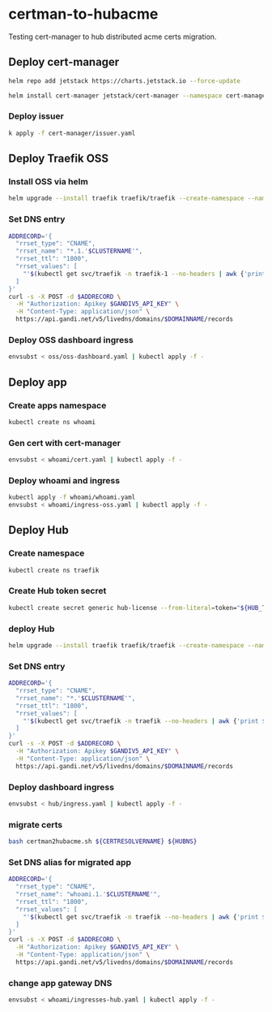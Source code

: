 # certman-to-hubacme

Testing cert-manager to hub distributed acme certs migration. 

## Deploy cert-manager

```bash
helm repo add jetstack https://charts.jetstack.io --force-update
```

```bash
helm install cert-manager jetstack/cert-manager --namespace cert-manager --create-namespace --set crds.enabled=true --set prometheus.enabled=false
```

### Deploy issuer

```bash
k apply -f cert-manager/issuer.yaml
```

## Deploy Traefik OSS

### Install OSS via helm

```bash
helm upgrade --install traefik traefik/traefik --create-namespace --namespace traefik-1 --values oss/oss-values.yaml
```

### Set DNS entry

```bash
ADDRECORD='{
  "rrset_type": "CNAME",
  "rrset_name": "*.1.'$CLUSTERNAME'",
  "rrset_ttl": "1800",
  "rrset_values": [
    "'$(kubectl get svc/traefik -n traefik-1 --no-headers | awk {'print $4'})'."
  ]
}'
curl -s -X POST -d $ADDRECORD \
  -H "Authorization: Apikey $GANDIV5_API_KEY" \
  -H "Content-Type: application/json" \
  https://api.gandi.net/v5/livedns/domains/$DOMAINNAME/records
```

### Deploy OSS dashboard ingress

```bash
envsubst < oss/oss-dashboard.yaml | kubectl apply -f -
```

## Deploy app

### Create apps namespace

```bash
kubectl create ns whoami
```

### Gen cert with cert-manager

```bash
envsubst < whoami/cert.yaml | kubectl apply -f -
```

### Deploy whoami and ingress

```bash
kubectl apply -f whoami/whoami.yaml
envsubst < whoami/ingress-oss.yaml | kubectl apply -f -
```

## Deploy Hub

### Create namespace

```bash
kubectl create ns traefik
```

### Create Hub token secret

```bash
kubectl create secret generic hub-license --from-literal=token="${HUB_TOKEN}" -n traefik
```

### deploy Hub

```bash
helm upgrade --install traefik traefik/traefik --create-namespace --namespace traefik --values hub/hub-values.yaml
```

### Set DNS entry

```bash
ADDRECORD='{
  "rrset_type": "CNAME",
  "rrset_name": "*.'$CLUSTERNAME'",
  "rrset_ttl": "1800",
  "rrset_values": [
    "'$(kubectl get svc/traefik -n traefik --no-headers | awk {'print $4'})'."
  ]
}'
curl -s -X POST -d $ADDRECORD \
  -H "Authorization: Apikey $GANDIV5_API_KEY" \
  -H "Content-Type: application/json" \
  https://api.gandi.net/v5/livedns/domains/$DOMAINNAME/records
```

### Deploy dashboard ingress

```bash
envsubst < hub/ingress.yaml | kubectl apply -f -
```

### migrate certs

```bash
bash certman2hubacme.sh ${CERTRESOLVERNAME} ${HUBNS}
```

### Set DNS alias for migrated app

```bash
ADDRECORD='{
  "rrset_type": "CNAME",
  "rrset_name": "whoami.1.'$CLUSTERNAME'",
  "rrset_ttl": "1800",
  "rrset_values": [
    "'$(kubectl get svc/traefik -n traefik --no-headers | awk {'print $4'})'."
  ]
}'
curl -s -X POST -d $ADDRECORD \
  -H "Authorization: Apikey $GANDIV5_API_KEY" \
  -H "Content-Type: application/json" \
  https://api.gandi.net/v5/livedns/domains/$DOMAINNAME/records
```

### change app gateway DNS

```bash
envsubst < whoami/ingresses-hub.yaml | kubectl apply -f -
```
